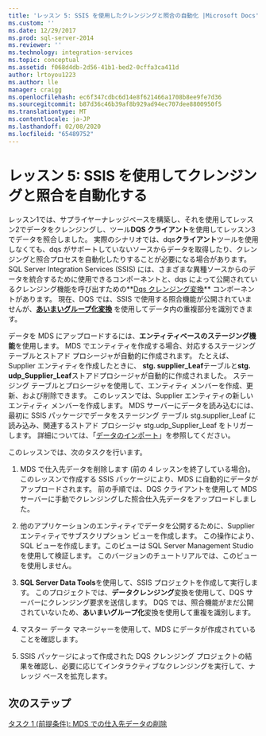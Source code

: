 ```yaml
---
title: 'レッスン 5: SSIS を使用したクレンジングと照合の自動化 |Microsoft Docs'
ms.custom: ''
ms.date: 12/29/2017
ms.prod: sql-server-2014
ms.reviewer: ''
ms.technology: integration-services
ms.topic: conceptual
ms.assetid: f068d4db-2d56-41b1-bed2-0cffa3ca411d
author: lrtoyou1223
ms.author: lle
manager: craigg
ms.openlocfilehash: ec6f347cdbc6d14e8f621466a1708b8ee9fe7d36
ms.sourcegitcommit: b87d36c46b39af8b929ad94ec707dee8800950f5
ms.translationtype: MT
ms.contentlocale: ja-JP
ms.lasthandoff: 02/08/2020
ms.locfileid: "65489752"
---
```

# <a name="lesson-5-automating-the-cleansing-and-matching-using-ssis"></a>レッスン 5: SSIS を使用してクレンジングと照合を自動化する
  レッスン1では、サプライヤーナレッジベースを構築し、それを使用してレッスン2でデータをクレンジングし、ツール**DQS クライアント**を使用してレッスン3でデータを照合しました。 実際のシナリオでは、dqs**クライアント**ツールを使用しなくても、dqs がサポートしていないソースからデータを取得したり、クレンジングと照合プロセスを自動化したりすることが必要になる場合があります。 SQL Server Integration Services (SSIS) には、さまざまな異種ソースからのデータを統合するために使用できるコンポーネントと、dqs によって公開されているクレンジング機能を呼び出すための**[Dqs クレンジング変換](https://msdn.microsoft.com/library/ee677619.aspx)** コンポーネントがあります。 現在、DQS では、SSIS で使用する照合機能が公開されていませんが、**[あいまいグループ化変換](../integration-services/data-flow/transformations/fuzzy-grouping-transformation.md)** を使用してデータ内の重複部分を識別できます。  
  
 データを MDS にアップロードするには、**エンティティベースのステージング機能**を使用します。 MDS でエンティティを作成する場合、対応するステージング テーブルとストアド プロシージャが自動的に作成されます。 たとえば、Supplier エンティティを作成したときに、 **stg. supplier_Leaf**テーブルと**stg. udp_Supplier_Leaf**ストアドプロシージャが自動的に作成されました。 ステージング テーブルとプロシージャを使用して、エンティティ メンバーを作成、更新、および削除できます。 このレッスンでは、Supplier エンティティの新しいエンティティ メンバーを作成します。 MDS サーバーにデータを読み込むには、最初に SSIS パッケージでデータをステージング テーブル stg.supplier_Leaf に読み込み、関連するストアド プロシージャ stg.udp_Supplier_Leaf をトリガーします。 詳細については、「[データのインポート](../master-data-services/overview-importing-data-from-tables-master-data-services.md)」を参照してください。  
  
 このレッスンでは、次のタスクを行います。  
  
1.  MDS で仕入先データを削除します (前の 4 レッスンを終了している場合)。 このレッスンで作成する SSIS パッケージにより、MDS に自動的にデータがアップロードされます。 前の手順では、DQS クライアントを使用して MDS サーバーに手動でクレンジングした照合仕入先データをアップロードしました。  
  
2.  他のアプリケーションのエンティティでデータを公開するために、Supplier エンティティでサブスクリプション ビューを作成します。 この操作により、SQL ビューを作成します。このビューは SQL Server Management Studio を使用して検証します。 このバージョンのチュートリアルでは、このビューを使用しません。  
  
3.  **SQL Server Data Tools**を使用して、SSIS プロジェクトを作成して実行します。 このプロジェクトでは、**データクレンジング**変換を使用して、DQS サーバーにクレンジング要求を送信します。 DQS では、照合機能がまだ公開されていないため、**あいまいグループ化**変換を使用して重複を識別します。  
  
4.  マスター データ マネージャーを使用して、MDS にデータが作成されていることを確認します。  
  
5.  SSIS パッケージによって作成された DQS クレンジング プロジェクトの結果を確認し、必要に応じてインタラクティブなクレンジングを実行して、ナレッジ ベースを拡充します。  
  
## <a name="next-step"></a>次のステップ  
 [タスク 1 &#40;前提条件&#41;: MDS での仕入先データの削除](../../2014/tutorials/task-1-prerequisite-removing-supplier-data-in-mds.md)  
  
  
